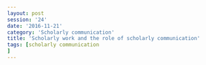 ```yaml
--- 
layout: post 
session: '24' 
date: '2016-11-21' 
category: 'Scholarly communication' 
title: 'Scholarly work and the role of scholarly communication' 
tags: [scholarly communication
] 
--- 
```


<excerpt/>
